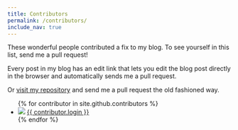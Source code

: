 ```yaml
---
title: Contributors
permalink: /contributors/
include_nav: true
---
```


These wonderful people contributed a fix to my blog. To see yourself in this list, send me a pull request!

Every post in my blog has an edit link that lets you edit the blog post directly in the browser and automatically sends me a pull request.

Or [visit my repository]({{site.github.repository_url}}) and send me a pull request the old fashioned way.

<ul class="contributor-list">
{% for contributor in site.github.contributors %}
  <li>
    <img src="{{ contributor.avatar_url }}" /> <a href="{{ contributor.html_url }}">{{ contributor.login }}</a>
  </li>
{% endfor %}
</ul>
